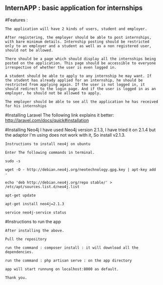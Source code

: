 ## InternAPP : basic application for internships

#Features :

	The application will have 2 kinds of users, student and employer.

	After registering, the employer should be able to post internships, with bare minimum details. Internship posting should be restricted only to an employer and a student as well as a non registered user, should not be allowed.

	There should be a page which should display all the internships being posted on the application. This page should be accessible to everyone irrespective of whether the user is even logged in.

	A student should be able to apply to any internship he may want. If the student has already applied for an internship, he should be restricted from applying again. If the user is not logged in, it should redirect to the login page. And if the user is logged in as an employer, he should not be allowed to apply.

	The employer should be able to see all the application he has received for his internships

#Installing Laravel
	The following link explains it better:
	http://laravel.com/docs/quick#installation

#Installing Neo4j
	I have used Neo4j version 2.1.3, I have tried it on 2.1.4 but the adaptor I'm using does not work with it, So install v2.1.3.

	Instructions to install neo4j on ubuntu

	Enter The following commands in terminal.

	sudo -s

	wget -O - http://debian.neo4j.org/neotechnology.gpg.key | apt-key add -

	echo 'deb http://debian.neo4j.org/repo stable/' > /etc/apt/sources.list.d/neo4j.list

	apt-get update

	apt-get install neo4j=2.1.3

	service neo4j-service status

#Instructions to run the app

	After installing the above.

	Pull the repository

	run the command : composer install : it will download all the dependencies.

	run the command : php artisan serve : on the app directory

	app will start runnung on localhost:8000 as default.

	Thank you.